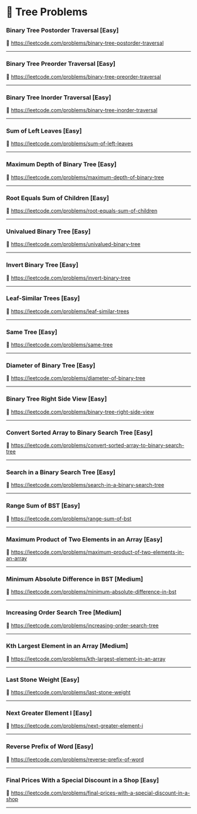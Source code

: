 # 🔗 Tree Problems

### Binary Tree Postorder Traversal [Easy]

🔗 https://leetcode.com/problems/binary-tree-postorder-traversal

---

### Binary Tree Preorder Traversal [Easy]

🔗 https://leetcode.com/problems/binary-tree-preorder-traversal

---

### Binary Tree Inorder Traversal [Easy]

🔗 https://leetcode.com/problems/binary-tree-inorder-traversal

---

### Sum of Left Leaves [Easy]

🔗 https://leetcode.com/problems/sum-of-left-leaves

---

### Maximum Depth of Binary Tree [Easy]

🔗 https://leetcode.com/problems/maximum-depth-of-binary-tree

---

### Root Equals Sum of Children [Easy]

🔗 https://leetcode.com/problems/root-equals-sum-of-children

---

### Univalued Binary Tree [Easy]

🔗 https://leetcode.com/problems/univalued-binary-tree

---

### Invert Binary Tree [Easy]

🔗 https://leetcode.com/problems/invert-binary-tree

---

### Leaf-Similar Trees [Easy]

🔗 https://leetcode.com/problems/leaf-similar-trees

---

### Same Tree [Easy]

🔗 https://leetcode.com/problems/same-tree

---

### Diameter of Binary Tree [Easy]

🔗 https://leetcode.com/problems/diameter-of-binary-tree

---

### Binary Tree Right Side View [Easy]

🔗 https://leetcode.com/problems/binary-tree-right-side-view

---

### Convert Sorted Array to Binary Search Tree [Easy]

🔗 https://leetcode.com/problems/convert-sorted-array-to-binary-search-tree

---

### Search in a Binary Search Tree [Easy]

🔗 https://leetcode.com/problems/search-in-a-binary-search-tree

---

### Range Sum of BST [Easy]

🔗 https://leetcode.com/problems/range-sum-of-bst

---

### Maximum Product of Two Elements in an Array [Easy]

🔗 https://leetcode.com/problems/maximum-product-of-two-elements-in-an-array

---

### Minimum Absolute Difference in BST [Medium]

🔗 https://leetcode.com/problems/minimum-absolute-difference-in-bst

---

### Increasing Order Search Tree [Medium]

🔗 https://leetcode.com/problems/increasing-order-search-tree

---

### Kth Largest Element in an Array [Medium]

🔗 https://leetcode.com/problems/kth-largest-element-in-an-array

---

### Last Stone Weight [Easy]

🔗 https://leetcode.com/problems/last-stone-weight

---

### Next Greater Element I [Easy]

🔗 https://leetcode.com/problems/next-greater-element-i

---

### Reverse Prefix of Word [Easy]

🔗 https://leetcode.com/problems/reverse-prefix-of-word

---

### Final Prices With a Special Discount in a Shop [Easy]

🔗 https://leetcode.com/problems/final-prices-with-a-special-discount-in-a-shop

---
